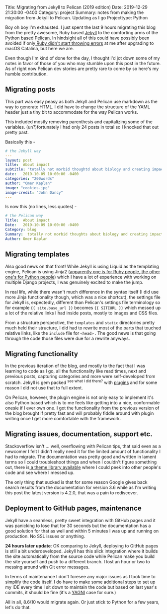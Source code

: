 Title:  Migrating from Jekyll to Pelican (2019 edition)
Date:   2019-12-29 21:30:00 -0400
Category: project
Summary:  notes from making the migration from Jekyll to Pelican. Updating as I go
Projecttype: Python

Boy oh boy I'm exhausted. I just spent the last 9 hours migrating this blog from the pretty awesome, Ruby based [Jekyll](https://jekyllrb.com/) to the comforting arms of the Python based [Pelican](https://blog.getpelican.com/). In hindsight all of this could have possibly been avoided if only[ Ruby didn't start throwing errors](https://muffinman.io/macos-catalina-ruby-bad-interpreter-error/) at me after upgrading to macOS Catalina, but here we are.

Even though I'm kind of done for the day, I thought I'd jot down some of my notes in favor of those of you who may stumble upon this post in the future. As of right now Pelican dev stories are pretty rare to come by so here's my humble contribution.

## Migrating posts

This part was easy peasy as both Jekyll and Pelican use markdown as the way to generate HTML. I did have to change the structure of the YAML header just a tiny bit to accommodate for the way Pelican works.

This included mostly removing parenthesis and capitalizing some of the variables. (un?)fortunately I had only 24 posts in total so I knocked that out pretty past.

Basically this -

```yaml
# the Jekyll way
---
layout: post
title:  About impact
subtitle: "totally not morbid thoughtd about biology and creating impact"
date:   2019-10-09 10:00:00 -0400
categories: "200words"
author: "Omer Kaplan"
image: "cookies.jpg"
image-credit: "John Dancy"
---
```
Is now this (no lines, less quotes) -
```yaml
# the Pelican way
Title:  About impact
Date:   2019-10-09 10:00:00 -0400
Category: blog
Summary:  totally not morbid thoughts about biology and creating impact
Author: Omer Kaplan
```

## Migrating templates

Also good news on that front! While Jekyll is using Liquid as the templating engine, Pelican is using Jinja2 ([apparently one is for Ruby people, the other one's for Python people](https://stackshare.io/stackups/jinja2-vs-liquid)) which I have a lot of experience with working on multiple Django projects, I was genuinely excited to make the jump.

In real life, while there wasn't much difference in the syntax itself (I did use more Jinja functionality though, which was a nice shortcut), the settings file for Jekyll is, expectedly, different than Pelican's settings file terminology so for example ``{{ site.base_url }}`` becomes ``{{ SITEURL }}`` which messed up a lot of the relative links I had inside posts, mostly to images and CSS files.

From a structure perspective, the `templates` and `static` directories pretty much held their structure, I did had to rewrite most of the parts that touched relative links, like the `include` file for `<head>` . The good news is that going through the code those files were due for a rewrite anyways.

## Migrating functionality

In the previous iteration of the blog, and mostly to the fact that I was learning to code as I go, all the functionality like read times, next and previous posts, capturing categories and more were self-developed from scratch. Jekyll is gem packed <sup>see what I did there?</sup> with [plugins](https://github.com/planetjekyll/awesome-jekyll-plugins) and for some reason I did not use that to full extent.

On Pelican, however, the plugin engine is not only easy to implement it's also Python based which is to me feels like getting into a nice, conformable onesie if I ever own one. I got the functionality from the previous version of the blog brought if pretty fast and will probably fiddle around with plugin writing once I get more comfortable with the framework.

## Migrating issues, documentation, support etc.

Stackoverflow isn't ... well, overflowing with Pelican tips, that said even as a newcomer I felt I didn't really need it for the limited amount of functionality I had to migrate. The documentation was pretty good and written in lament terms so I could troubleshoot things and when I couldn't figure something out, there is[ a theme library available](https://github.com/getpelican/pelican-themes) where I could peek into other people's code and see where I messed up.

The only thing that sucked is that for some reason Google gives back search results from the documentation for version 3.6 while as I'm writing this post the latest version is 4.2.0, that was a pain to rediscover.

## Deployment to GitHub pages, maintenance

Jekyll have a seamless, pretty sweet integration with GitHub pages and it was panicking to lose that for 30 seconds but the documentation has a good solution for that as well and within 5 minutes I was up and running on production. No SSL issues or anything.

**24 hours later update**: OK comparing to Jekyll, deploying to GitHub pages is still a bit underdeveloped. Jekyll has this slick integration where it builds the site automatically from the source code while Pelican make you build the site yourself and push to a different branch. I lost an hour or two to messing around with Git error messages.

In terms of maintenance I don't foresee any major issues as I took time to simplify the code itself. I do have to make some additional steps to set up my IDE every time I sit down to maintain the code but based on last year's commits, it should be fine (it's a [YAGNI](https://martinfowler.com/bliki/Yagni.html) case for sure.)

All in all, 8.6\10 would migrate again. Or just stick to Python for a few years, let's do that.

